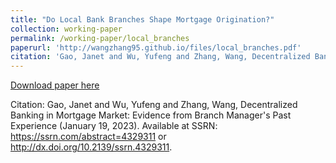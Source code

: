 ```yaml
---
title: "Do Local Bank Branches Shape Mortgage Origination?"
collection: working-paper
permalink: /working-paper/local_branches
paperurl: 'http://wangzhang95.github.io/files/local_branches.pdf'
citation: 'Gao, Janet and Wu, Yufeng and Zhang, Wang, Decentralized Banking in Mortgage Market: Evidence from Branch Manager's Past Experience (January 19, 2023). Available at SSRN: https://ssrn.com/abstract=4329311 or http://dx.doi.org/10.2139/ssrn.4329311'
---
```


[Download paper here](http://wangzhang95.github.io/files/local_branches.pdf)

Citation: Gao, Janet and Wu, Yufeng and Zhang, Wang, Decentralized Banking in Mortgage Market: Evidence from Branch Manager's Past Experience (January 19, 2023). Available at SSRN: https://ssrn.com/abstract=4329311 or http://dx.doi.org/10.2139/ssrn.4329311.
